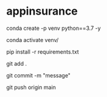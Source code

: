 # appinsurance

conda create -p venv python==3.7 -y

conda activate venv/

pip install -r requirements.txt

git add .

git commit -m "message"

git push origin main


